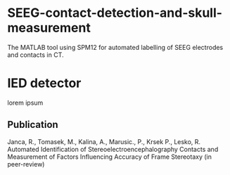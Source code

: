 # SEEG-contact-detection-and-skull-measurement
The MATLAB tool using SPM12 for automated labelling of SEEG electrodes and contacts in CT. 

# IED detector

lorem ipsum

## Publication
Janca, R., Tomasek, M., Kalina, A., Marusic., P., Krsek P., Lesko, R. Automated Identification of Stereoelectroencephalography Contacts and Measurement of Factors Influencing Accuracy of Frame Stereotaxy (in peer-review)
